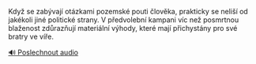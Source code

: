 
Když se zabývají otázkami pozemské pouti člověka, prakticky se neliší od jakékoli jiné politické strany. V předvolební kampani víc než posmrtnou blaženost zdůrazňují materiální výhody, které mají přichystány pro své bratry ve víře.

[🔊 Poslechnout audio](/data/7-paragraphs/audio/chapter_38/para_004-Kdy-se-zabvaj-otzkami-pozemsk-pouti-lovka.mp3)
